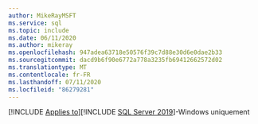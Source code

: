 ```yaml
---
author: MikeRayMSFT
ms.service: sql
ms.topic: include
ms.date: 06/11/2020
ms.author: mikeray
ms.openlocfilehash: 947adea63718e50576f39c7d88e30d6e0dae2b33
ms.sourcegitcommit: dacd9b6f90e6772a778a3235fb69412662572d02
ms.translationtype: MT
ms.contentlocale: fr-FR
ms.lasthandoff: 07/11/2020
ms.locfileid: "86279281"
---
```

[!INCLUDE [Applies to](../../includes/applies-md.md)][!INCLUDE [SQL Server 2019](_ss2019.md)]-Windows uniquement
